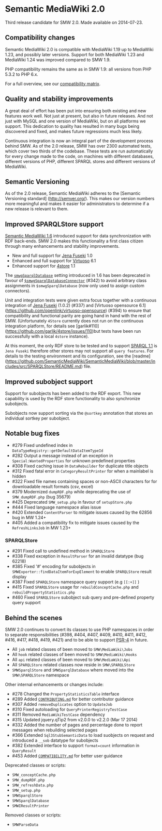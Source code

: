 # Semantic MediaWiki 2.0

Third release candidate for SMW 2.0. Made available on 2014-07-23.

## Compatibility changes

Semantic MediaWiki 2.0 is compatible with MediaWiki 1.19 up to MediaWiki 1.23, and possibly later
versions. Support for both MediaWiki 1.23 and MediaWiki 1.24 was improved compared to SMW 1.9.

PHP compatibility remains the same as in SMW 1.9: all versions from PHP 5.3.2 to PHP 6.x.


For a full overview, see our [compatibility matrix](COMPATIBILITY.md).

## Quality and stability improvements

A great deal of effort has been put into ensuring both existing and new features work well.
Not just at present, but also in future releases. And not just with MySQL and one version of
MediaWiki, but on all platforms we support. This dedication to quality has resulted in many
bugs being discovered and fixed, and makes future regressions much less likely.

Continuous integration is now an integral part of the development process behind SMW. As of
the 2.0 release, SMW has over 2300 automated tests, which cover two thirds of the codebase.
These tests are run automatically for every change made to the code, on machines with different
databases, different versions of PHP, different SPARQL stores and different versions of MediaWiki.

## Semantic Versioning

As of the 2.0 release, Semantic MediaWiki adheres to the [Semantic Versioning standard]
(http://semver.org/). This makes our version numbers more meaningful and makes it easier
for administrators to determine if a new release is relevant to them.

## Improved SPARQLStore support

[Semantic MediaWiki 1.6](http://semantic-mediawiki.org/wiki/SMW_1.6#Synchronizing_SMW_with_RDF_stores)
introduced support for data synchronization with RDF back-ends. SMW 2.0 makes this functionality a
first class citizen through many enhancements and stability improvements.

* New and full support for [Jena Fuseki](http://jena.apache.org/) 1.0
* Enhanced and full support for [Virtuoso](https://github.com/openlink/virtuoso-opensource) 6.1
* Enhanced support for [4store](https://github.com/garlik/4store) 1.1

The [`smwgSparqlDatabase`](https://semantic-mediawiki.org/wiki/Help:$smwgSparqlDatabase) setting
introduced in 1.6 has been deprecated in favour of
[`$smwgSparqlDatabaseConnector`](https://semantic-mediawiki.org/wiki/Help:$smwgSparqlDatabaseConnector)
(#342) to avoid arbitrary class assignments in `$smwgSparqlDatabase` (now only used to assign custom
connectors).

Unit and integration tests were given extra focus together with a continuous integration of
[Jena Fuseki](http://jena.apache.org/) (1.0.2) (#337) and [Virtuoso opensource 6.1]
(https://github.com/openlink/virtuoso-opensource) (#394) to ensure that compatibility and functional
parity are going hand in hand with the rest of SMW. (Unfortunately `4Store` currently does not run
on the continuous integration platform, for details see [garlik#110]
(https://github.com/garlik/4store/issues/110)but tests have been run successfully with a local
`4store` instance).

At this moment, the only RDF store to be tested and to support [SPARQL 1.1](http://www.w3.org/TR/sparql11-query/)
is `Jena Fuseki` therefore other stores may not support all `query features`. For details to
the testing environment and its configuration, see the [readme]
(https://github.com/SemanticMediaWiki/SemanticMediaWiki/blob/master/includes/src/SPARQLStore/README.md) file.

## Improved subobject support

Support for subobjects has been added to the RDF export. This new capability is used by the RDF
store functionality to also synchronize subobjects.

Subobjects now support sorting via the `@sortkey` annotation that stores an individual sortkey
per subobject.

## Notable bug fixes

* #279 Fixed undefined index in `DataTypeRegistry::getDefaultDataItemTypeId`
* #282 Output a message instead of an exception in `Special:WantedProperties` for unknown predefined properties
* #308 Fixed caching issue in `DataRebuilder` for duplicate title objects
* #312 Fixed fatal error in `CategoryResultPrinter` for when a mainlabel is hidden
* #322 Fixed file names containing spaces or non-ASCII characters for for downloadable result formats (csv, excel)
* #379 Modernized `dumpRDF.php` while deprecating the use of `SMW_dumpRDF.php` (bug 35679)
* #425 Deprecated `SMW_setup.php` in favour of `setupStore.php`
* #444 Fixed language namespace alias issue
* #420 Extended `ContentParser` to mitigate issues caused by the 62856 bug in MW 1.24+
* #405 Added a compatibility fix to mitigate issues caused by the `RefreshLinksJob` in MW 1.23+

### SPARQLStore

- #291 Fixed call to undefined method in `SPARQLStore`
- #338 Fixed exception in `ResultParser` for an invalid datatype (bug 62218)
- #385 Fixed '#' encoding for subobjects in `SMWExporter::findDataItemForExpElement` to enable `SPARQLStore` result display
- #387 Fixed `SPARQLStore` namespace query support (e.g `[[:+]]` )
- #415 Fixed `SPARQLStore` usage for `rebuildConceptCache.php` and `rebuildPropertyStatistics.php`
- #460 Fixed `SPARQLStore` subobject sub query and pre-defined property query support

## Behind the scenes

SMW 2.0 continues to convert its classes to use PHP namespaces in order to separate responsibilities
(#398, #404, #407, #409, #410, #411, #412, #416, #417, #418, #419, #421) and to be able to support
[PSR-4](http://www.php-fig.org/psr/psr-4/) in future.

* All `job` related classes of been moved to `SMW\MediaWiki\Jobs`
* All `hook` related classes of been moved to `SMW\MediaWiki\Hooks`
* All `api` related classes of been moved to `SMW\MediaWiki\Api`
* All `SPARQLStore` related classes now reside in `SMW\SPARQLStore`
* `SMWSparqlStore` and `SMWSparqlDatabase` where moved into the `SMW\SPARQLStore` namespace

Other internal enhancements or changes include:

* #278 Changed the `PropertyStatisticsTable` interface
* #289 Added [`CONTRIBUTING.md`](https://github.com/SemanticMediaWiki/SemanticMediaWiki/blob/master/CONTRIBUTING.md) for better contributor guidance
* #307 Added `removeDuplicates` option to `UpdateJob`
* #310 Fixed autoloading for `QueryPrinterRegistryTestCase`
* #311 Removed `MediaWikiTestCase` dependency
* #315 Updated jquery.qTip2 from v2.0.0 to v2.2.0 (Mar 17 2014)
* #332 Added the number of pages and percentage done to report messages when rebuilding selected pages
* #366 Extended `Sql3StubSemanticData` to load suobjects on request and introduced a `__sob` datatype for subobjects
* #382 Extended interface to support `format=count` information in `QueryResult`
* #453 Added [`COMPATIBILITY.md`](https://github.com/SemanticMediaWiki/SemanticMediaWiki/blob/master/docs/COMPATIBILITY.md) for better user guidance

Deprecated classes or scripts:

* `SMW_conceptCache.php`
* `SMW_dumpRDF.php`
* `SMW_refreshData.php`
* `SMW_setup.php`
* `SMWSparqlStore`
* `SMWSparqlDatabase`
* `SMWIResultPrinter`

Removed classes or scripts:

* `SMWParseData`

